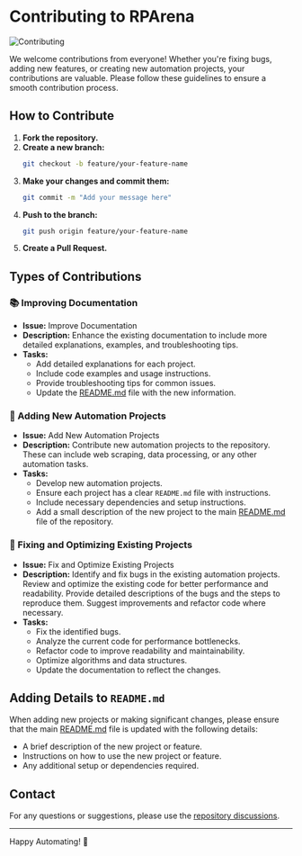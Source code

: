 # Contributing to RPArena

![Contributing](https://media.giphy.com/media/l0MYt5jPR6QX5pnqM/giphy.gif)

We welcome contributions from everyone! Whether you're fixing bugs, adding new features, or creating new automation projects, your contributions are valuable. Please follow these guidelines to ensure a smooth contribution process.

## How to Contribute

1. **Fork the repository.**
2. **Create a new branch:**
    ```sh
    git checkout -b feature/your-feature-name
    ```
3. **Make your changes and commit them:**
    ```sh
    git commit -m "Add your message here"
    ```
4. **Push to the branch:**
    ```sh
    git push origin feature/your-feature-name
    ```
5. **Create a Pull Request.**

## Types of Contributions

### 📚 Improving Documentation

- **Issue:** Improve Documentation
- **Description:** Enhance the existing documentation to include more detailed explanations, examples, and troubleshooting tips.
- **Tasks:**
  - Add detailed explanations for each project.
  - Include code examples and usage instructions.
  - Provide troubleshooting tips for common issues.
  - Update the [README.md](https://github.com/aloukikjoshi/RPArena/README.md) file with the new information.

### 🚀 Adding New Automation Projects

- **Issue:** Add New Automation Projects
- **Description:** Contribute new automation projects to the repository. These can include web scraping, data processing, or any other automation tasks.
- **Tasks:**
  - Develop new automation projects.
  - Ensure each project has a clear `README.md` file with instructions.
  - Include necessary dependencies and setup instructions.
  - Add a small description of the new project to the main [README.md](https://github.com/aloukikjoshi/RPArena/README.md) file of the repository.

### 🐛 Fixing and Optimizing Existing Projects

- **Issue:** Fix and Optimize Existing Projects
- **Description:** Identify and fix bugs in the existing automation projects. Review and optimize the existing code for better performance and readability. Provide detailed descriptions of the bugs and the steps to reproduce them. Suggest improvements and refactor code where necessary.
- **Tasks:**
  - Fix the identified bugs.
  - Analyze the current code for performance bottlenecks.
  - Refactor code to improve readability and maintainability.
  - Optimize algorithms and data structures.
  - Update the documentation to reflect the changes.

## Adding Details to `README.md`

When adding new projects or making significant changes, please ensure that the main [README.md](https://github.com/aloukikjoshi/RPArena/README.md) file is updated with the following details:
- A brief description of the new project or feature.
- Instructions on how to use the new project or feature.
- Any additional setup or dependencies required.

## Contact

For any questions or suggestions, please use the [repository discussions](https://github.com/aloukikjoshi/RPArena/discussions).

---

Happy Automating! 🚀
